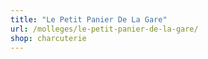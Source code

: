 ```yaml
---
title: "Le Petit Panier De La Gare"
url: /molleges/le-petit-panier-de-la-gare/
shop: charcuterie
---
```

